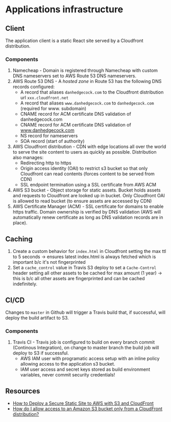 # Applications infrastructure

## Client

The application client is a static React site served by a Cloudfront
distribution.

### Components

1. Namecheap - Domain is registered through Namecheap with custom DNS
   nameservers set to AWS Route 53 DNS nameservers.
1. AWS Route 53 DNS - A _hosted zone_ in Route 53 has the following DNS records
   configured:
   - A record that aliases `danhedgecock.com` to the Cloudfront distribution url
     `xxx.cloudfront.net`
   - A record that aliases `www.danhedgecock.com` to `danhedgecock.com`
     (required for www. subdomain)
   - CNAME record for ACM certificate DNS validation of danhedgecock.com
   - CNAME record for ACM certificate DNS validation of www.danhedgecock.com
   - NS record for nameservers
   - SOA record (start of authority)
1. AWS Cloudfront distribution - CDN with edge locations all over the world to
   serve the site content to users as quickly as possible. Distribution also
   manages:
   - Redirecting http to https
   - Origin access identity (OAI) to restrict s3 bucket so that only Cloudfront
     can read contents (forces content to be served from CDN)
   - SSL endpoint termination using a SSL certificate from AWS ACM
1. AWS S3 bucket - Object storage for static assets. Bucket holds assets and
   requests to Cloudfront are looked up in bucket. Only Cloudfront OAI is
   allowed to read bucket (to ensure assets are accessed by CDN)
1. AWS Certificate Manager (ACM) - SSL certificate for domains to enable https
   traffic. Domain ownership is verified by DNS validation (AWS will
   automatically renew certificate as long as DNS validation records are in
   place).

## Caching

1. Create a custom behavior for `index.html` in Cloudfront setting the max ttl
   to 5 seconds -> ensures latest index.html is always fetched which is
   important b/c it's not fingerprinted
2. Set a `cache_control` value in Travis S3 deploy to set a `Cache-Control`
   header setting all other assets to be cached for max amount (1 year) -> this
   is b/c all other assets are fingerprinted and can be cached indefinitely.

## CI/CD

Changes to `master` in Github will trigger a Travis build that, if successful,
will deploy the build artifact to S3.

### Components

1. Travis CI - Travis job is configured to build on every branch commit
   (Continous Integration), on change to master branch the build job will deploy
   to S3 if successful.
   - AWS IAM user with programatic access setup with an inline policy allowing
     access to the application s3 bucket.
   - IAM user access and secret keys stored as build environment variables,
     never commit security credentials!

## Resources

- [How to Deploy a Secure Static Site to AWS with S3 and CloudFront](https://benjamincongdon.me/blog/2017/06/13/How-to-Deploy-a-Secure-Static-Site-to-AWS-with-S3-and-CloudFront/)
- [How do I allow access to an Amazon S3 bucket only from a CloudFront distribution?](https://aws.amazon.com/premiumsupport/knowledge-center/cloudfront-access-to-amazon-s3/)
